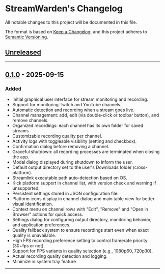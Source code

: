 # StreamWarden's Changelog

All notable changes to this project will be documented in this file.

The format is based on [Keep a Changelog](https://keepachangelog.com/en/1.0.0/),
and this project adheres to [Semantic Versioning](https://semver.org/spec/v2.0.0.html).

## [Unreleased]

---

## [0.1.0] - 2025-09-15

### Added
- Initial graphical user interface for stream monitoring and recording.
- Support for monitoring Twitch and YouTube channels.
- Automatic detection and recording when a stream goes live.
- Channel management: add, edit (via double-click or toolbar button), and remove channels.
- Organized recordings: each channel has its own folder for saved streams.
- Customizable recording quality per channel.
- Activity logs with toggleable visibility (setting and checkbox).
- Confirmation dialog before removing a channel.
- Graceful shutdown: all recording processes are terminated when closing the app.
- Modal dialog displayed during shutdown to inform the user.
- Default output directory set to the user's Downloads folder (cross-platform).
- Streamlink executable path auto-detection based on OS.
- Kick platform support in channel list, with version check and warning if unsupported.
- Persistent settings stored in JSON configuration file.
- Platform icons display in channel dialog and main table view for better visual identification.
- Context menu on channel rows with "Edit", "Remove" and "Open in Browser" actions for quick access.
- Settings dialog for configuring output directory, monitoring behavior, and application preferences.
- Quality fallback system to ensure recordings start even when exact quality is unavailable.
- High FPS recording preference setting to control framerate priority (30+fps or not).
- Support for FPS variants in quality selection (e.g., 1080p60, 720p30).
- Actual recording quality detection and logging.
- Minimize in system tray feature

---

[Unreleased]: https://github.com/YouG-o/StreamWarden/compare/v0.1.0...HEAD
[0.1.0]: https://github.com/YouG-o/StreamWarden/releases/tag/v0.1.0
